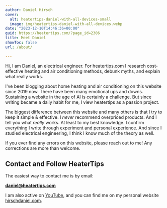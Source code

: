 ```yaml
---
author: Daniel Hirsch
cover:
  alt: heatertips-daniel-with-all-devices-small
  image: img/heatertips-daniel-with-all-devices.webp
date: "2023-12-10T14:46:36+00:00"
guid: https://heatertips.com/?page_id=2306
title: Meet Daniel
showToc: false
url: /about/

---
```

Hi, I am Daniel, an electrical engineer. For heatertips.com I research cost-effective heating and air conditioning methods, debunk myths, and explain what really works.

I've been blogging about home heating and air conditioning on this website since 2019 now. There have been many emotional ups and downs. Sustaining a website in the age of AI is certainly a challenge. But since writing became a daily habit for me, I view heatertips as a passion project.

The biggest difference between this website and many others is that I try to keep it simple & effective. I _never_ recommend overpriced products. And I tell you what _really_ works. At least to my best knowledge. I confirm everything I write through experiment and personal experience.
And since I studied electrical engineering, I think I know much of the theory as well.

If you ever find any errors on this website, please reach out to me! Any corrections are more than welcome.

## Contact and Follow HeaterTips

The easiest way to contact me is by email:

[**daniel@heatertips.com**](mailto:daniel@heatertips.com)

I am also active on [YouTube](https://www.youtube.com/@heatertips), and you can find me on my personal website [hirschdaniel.com](https://hirschdaniel.com).
